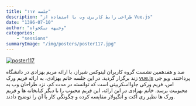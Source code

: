 ```yaml
---
title: "جلسه ۱۱۷"
description: "طراحی رابط کاربری وب با استفاده از Vue.js"
date: "1396-07-10"
author: "وجیهه نیکخواه"
categories:
    - "sessions"
summaryImage: "/img/posters/poster117.jpg"
---
```

[![poster117](../../img/posters/poster117.jpg)](../../img/poster117.jpg)

صد و هفدهمین نشست گروه کاربران لینوکس شیراز، با ارائه مریم بهزادی در دانشگاه زند برگزار گردید. در این جلسه خانم بهزادی، به ارائه فریم ورک [vue.js](https://vuejs.org)
پرداختند. ویو جی اس، فریم ورکی جاوااسکریپتی است که توانسته در مدت کم، نزد طراحان وب به محبوبیت برسد. خانم بهزادی در این ارائه، این فریم محبوب را با دیگر کتابخانه ها و فریم ورک ها نظیر ری اکت و انگیولار مقایسه کرده و چگونگی کار با آن را توضیح دادند.
